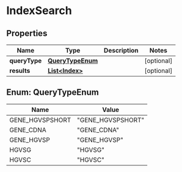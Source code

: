 

# IndexSearch


## Properties

| Name | Type | Description | Notes |
|------------ | ------------- | ------------- | -------------|
|**queryType** | [**QueryTypeEnum**](#QueryTypeEnum) |  |  [optional] |
|**results** | [**List&lt;Index&gt;**](Index.md) |  |  [optional] |



## Enum: QueryTypeEnum

| Name | Value |
|---- | -----|
| GENE_HGVSPSHORT | &quot;GENE_HGVSPSHORT&quot; |
| GENE_CDNA | &quot;GENE_CDNA&quot; |
| GENE_HGVSP | &quot;GENE_HGVSP&quot; |
| HGVSG | &quot;HGVSG&quot; |
| HGVSC | &quot;HGVSC&quot; |



